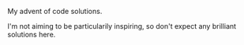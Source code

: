 My advent of code solutions.

I'm not aiming to be particularily inspiring, so don't expect any brilliant solutions here.
